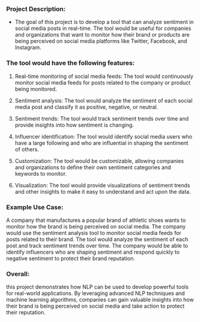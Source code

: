### Project Description: 
- The goal of this project is to develop a tool that can analyze sentiment in social media posts in real-time. The tool would be useful for companies and organizations that want to monitor how their brand or products are being perceived on social media platforms like Twitter, Facebook, and Instagram.

### The tool would have the following features:
1. Real-time monitoring of social media feeds: The tool would continuously monitor social media feeds for posts related to the company or product being monitored.

2. Sentiment analysis: The tool would analyze the sentiment of each social media post and classify it as positive, negative, or neutral.

3. Sentiment trends: The tool would track sentiment trends over time and provide insights into how sentiment is changing.

4. Influencer identification: The tool would identify social media users who have a large following and who are influential in shaping the sentiment of others.

5. Customization: The tool would be customizable, allowing companies and organizations to define their own sentiment categories and keywords to monitor.

6. Visualization: The tool would provide visualizations of sentiment trends and other insights to make it easy to understand and act upon the data.

### Example Use Case: 
A company that manufactures a popular brand of athletic shoes wants to monitor how the brand is being perceived on social media. The company would use the sentiment analysis tool to monitor social media feeds for posts related to their brand. The tool would analyze the sentiment of each post and track sentiment trends over time. The company would be able to identify influencers who are shaping sentiment and respond quickly to negative sentiment to protect their brand reputation.

### Overall:
this project demonstrates how NLP can be used to develop powerful tools for real-world applications. By leveraging advanced NLP techniques and machine learning algorithms, companies can gain valuable insights into how their brand is being perceived on social media and take action to protect their reputation.
